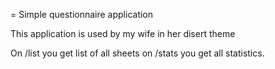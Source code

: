 = Simple questionnaire application

This application is used by my wife in her disert theme

On /list you get list of all sheets on /stats you get all statistics.
